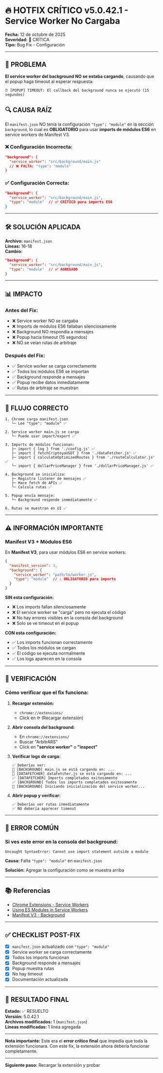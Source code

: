 # 🔥 HOTFIX CRÍTICO v5.0.42.1 - Service Worker No Cargaba

**Fecha:** 12 de octubre de 2025  
**Severidad:** 🔴 CRÍTICA  
**Tipo:** Bug Fix - Configuración  

---

## 🐛 PROBLEMA

**El service worker del background NO se estaba cargando**, causando que el popup haga timeout al esperar respuesta:

```
⏰ [POPUP] TIMEOUT: El callback del background nunca se ejecutó (15 segundos)
```

## 🔍 CAUSA RAÍZ

El `manifest.json` NO tenía la configuración `"type": "module"` en la sección `background`, lo cual es **OBLIGATORIO** para usar **imports de módulos ES6** en service workers de Manifest V3.

### ❌ Configuración Incorrecta:

```json
"background": {
  "service_worker": "src/background/main.js"
  // ❌ FALTA: "type": "module"
}
```

### ✅ Configuración Correcta:

```json
"background": {
  "service_worker": "src/background/main.js",
  "type": "module"  // ✅ CRÍTICO para imports ES6
}
```

---

## 🛠️ SOLUCIÓN APLICADA

**Archivo:** `manifest.json`  
**Líneas:** 16-18  
**Cambio:**

```json
"background": {
  "service_worker": "src/background/main.js",
  "type": "module"  // ✅ AGREGADO
}
```

---

## 📊 IMPACTO

### Antes del Fix:
- ❌ Service worker NO se cargaba
- ❌ Imports de módulos ES6 fallaban silenciosamente
- ❌ Background NO respondía a mensajes
- ❌ Popup hacía timeout (15 segundos)
- ❌ NO se veían rutas de arbitraje

### Después del Fix:
- ✅ Service worker se carga correctamente
- ✅ Todos los módulos ES6 se importan
- ✅ Background responde a mensajes
- ✅ Popup recibe datos inmediatamente
- ✅ Rutas de arbitraje se muestran

---

## 🔄 FLUJO CORRECTO

```
1. Chrome carga manifest.json
   └─ Lee "type": "module" ✅

2. Service worker main.js se carga
   └─ Puede usar import/export ✅

3. Imports de módulos funcionan:
   ├─ import { log } from './config.js' ✅
   ├─ import { fetchCriptoyaUSDT } from './dataFetcher.js' ✅
   ├─ import { calculateOptimizedRoutes } from './routeCalculator.js' ✅
   └─ import { dollarPriceManager } from './dollarPriceManager.js' ✅

4. Background se inicializa:
   ├─ Registra listener de mensajes ✅
   ├─ Hace fetch de APIs ✅
   └─ Calcula rutas ✅

5. Popup envía mensaje:
   └─ Background responde inmediatamente ✅

6. Rutas se muestran en UI ✅
```

---

## ⚠️ INFORMACIÓN IMPORTANTE

### Manifest V3 + Módulos ES6

En **Manifest V3**, para usar módulos ES6 en service workers:

```json
{
  "manifest_version": 3,
  "background": {
    "service_worker": "path/to/worker.js",
    "type": "module"  // ⚠️ OBLIGATORIO para imports
  }
}
```

**SIN esta configuración:**
- ❌ Los imports fallan silenciosamente
- ❌ El service worker se "carga" pero no ejecuta el código
- ❌ No hay errores visibles en la consola del background
- ❌ Solo se ve timeout en el popup

**CON esta configuración:**
- ✅ Los imports funcionan correctamente
- ✅ Todos los módulos se cargan
- ✅ El código se ejecuta normalmente
- ✅ Los logs aparecen en la consola

---

## 📝 VERIFICACIÓN

### Cómo verificar que el fix funciona:

1. **Recargar extensión:**
   - `chrome://extensions/`
   - Click en ⟳ (Recargar extensión)

2. **Abrir consola del background:**
   - En `chrome://extensions/`
   - Buscar "ArbitrARS"
   - Click en **"service worker"** o **"inspect"**

3. **Verificar logs de carga:**
   ```
   ✅ Deberías ver:
   🔧 [BACKGROUND] main.js se está cargando en: ...
   🔧 [DATAFETCHER] dataFetcher.js se está cargando en: ...
   ✅ [DATAFETCHER] Imports completados exitosamente
   ✅ [BACKGROUND] Todos los imports completados exitosamente
   🚀 [BACKGROUND] Iniciando inicialización del service worker...
   ```

4. **Abrir popup y verificar:**
   ```
   ✅ Deberías ver rutas inmediatamente
   ✅ NO debería aparecer timeout
   ```

---

## 🚨 ERROR COMÚN

### Si ves este error en la consola del background:

```
Uncaught SyntaxError: Cannot use import statement outside a module
```

**Causa:** Falta `"type": "module"` en `manifest.json`

**Solución:** Agregar la configuración como se muestra arriba

---

## 📚 Referencias

- [Chrome Extensions - Service Workers](https://developer.chrome.com/docs/extensions/mv3/service_workers/)
- [Using ES Modules in Service Workers](https://developer.chrome.com/docs/extensions/mv3/service_workers/basics/#type-module)
- [Manifest V3 - Background](https://developer.chrome.com/docs/extensions/mv3/manifest/background/)

---

## ✅ CHECKLIST POST-FIX

- [x] `manifest.json` actualizado con `"type": "module"`
- [x] Service worker se carga correctamente
- [x] Todos los imports funcionan
- [x] Background responde a mensajes
- [x] Popup muestra rutas
- [x] No hay timeout
- [x] Documentación actualizada

---

## 🎯 RESULTADO FINAL

**Estado:** ✅ RESUELTO  
**Versión:** 5.0.42.1  
**Archivos modificados:** 1 (`manifest.json`)  
**Líneas modificadas:** 1 línea agregada

---

**Nota importante:** Este era el **error crítico final** que impedía que toda la extensión funcionara. Con este fix, la extensión ahora debería funcionar completamente.

---

**Siguiente paso:** Recargar la extensión y probar
